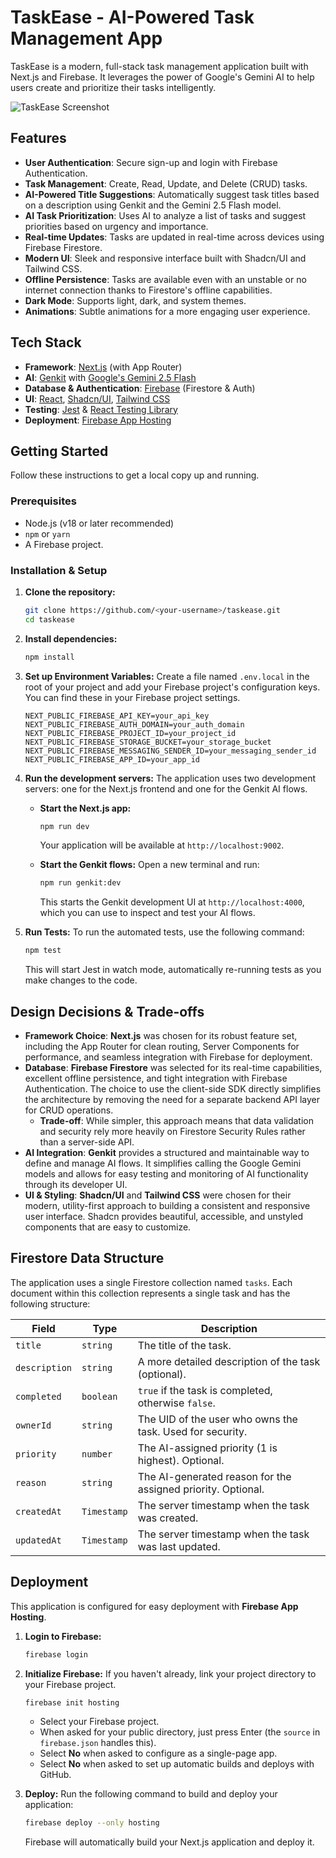 # TaskEase - AI-Powered Task Management App

TaskEase is a modern, full-stack task management application built with Next.js and Firebase. It leverages the power of Google's Gemini AI to help users create and prioritize their tasks intelligently.

![TaskEase Screenshot](https://picsum.photos/seed/1/600/400)

## Features

- **User Authentication**: Secure sign-up and login with Firebase Authentication.
- **Task Management**: Create, Read, Update, and Delete (CRUD) tasks.
- **AI-Powered Title Suggestions**: Automatically suggest task titles based on a description using Genkit and the Gemini 2.5 Flash model.
- **AI Task Prioritization**: Uses AI to analyze a list of tasks and suggest priorities based on urgency and importance.
- **Real-time Updates**: Tasks are updated in real-time across devices using Firebase Firestore.
- **Modern UI**: Sleek and responsive interface built with Shadcn/UI and Tailwind CSS.
- **Offline Persistence**: Tasks are available even with an unstable or no internet connection thanks to Firestore's offline capabilities.
- **Dark Mode**: Supports light, dark, and system themes.
- **Animations**: Subtle animations for a more engaging user experience.

## Tech Stack

- **Framework**: [Next.js](https://nextjs.org/) (with App Router)
- **AI**: [Genkit](https://firebase.google.com/docs/genkit) with [Google's Gemini 2.5 Flash](https://deepmind.google/technologies/gemini/flash/)
- **Database & Authentication**: [Firebase](https://firebase.google.com/) (Firestore & Auth)
- **UI**: [React](https://reactjs.org/), [Shadcn/UI](https://ui.shadcn.com/), [Tailwind CSS](https://tailwindcss.com/)
- **Testing**: [Jest](https://jestjs.io/) & [React Testing Library](https://testing-library.com/docs/react-testing-library/intro/)
- **Deployment**: [Firebase App Hosting](https://firebase.google.com/docs/hosting)

## Getting Started

Follow these instructions to get a local copy up and running.

### Prerequisites

- Node.js (v18 or later recommended)
- `npm` or `yarn`
- A Firebase project.

### Installation & Setup

1.  **Clone the repository:**
    ```sh
    git clone https://github.com/<your-username>/taskease.git
    cd taskease
    ```

2.  **Install dependencies:**
    ```sh
    npm install
    ```

3.  **Set up Environment Variables:**
    Create a file named `.env.local` in the root of your project and add your Firebase project's configuration keys. You can find these in your Firebase project settings.
    ```
    NEXT_PUBLIC_FIREBASE_API_KEY=your_api_key
    NEXT_PUBLIC_FIREBASE_AUTH_DOMAIN=your_auth_domain
    NEXT_PUBLIC_FIREBASE_PROJECT_ID=your_project_id
    NEXT_PUBLIC_FIREBASE_STORAGE_BUCKET=your_storage_bucket
    NEXT_PUBLIC_FIREBASE_MESSAGING_SENDER_ID=your_messaging_sender_id
    NEXT_PUBLIC_FIREBASE_APP_ID=your_app_id
    ```

4.  **Run the development servers:**
    The application uses two development servers: one for the Next.js frontend and one for the Genkit AI flows.

    -   **Start the Next.js app:**
        ```sh
        npm run dev
        ```
        Your application will be available at `http://localhost:9002`.

    -   **Start the Genkit flows:**
        Open a new terminal and run:
        ```sh
        npm run genkit:dev
        ```
        This starts the Genkit development UI at `http://localhost:4000`, which you can use to inspect and test your AI flows.

5.  **Run Tests:**
    To run the automated tests, use the following command:
    ```sh
    npm test
    ```
    This will start Jest in watch mode, automatically re-running tests as you make changes to the code.

## Design Decisions & Trade-offs

- **Framework Choice**: **Next.js** was chosen for its robust feature set, including the App Router for clean routing, Server Components for performance, and seamless integration with Firebase for deployment.
- **Database**: **Firebase Firestore** was selected for its real-time capabilities, excellent offline persistence, and tight integration with Firebase Authentication. The choice to use the client-side SDK directly simplifies the architecture by removing the need for a separate backend API layer for CRUD operations.
    - **Trade-off**: While simpler, this approach means that data validation and security rely more heavily on Firestore Security Rules rather than a server-side API.
- **AI Integration**: **Genkit** provides a structured and maintainable way to define and manage AI flows. It simplifies calling the Google Gemini models and allows for easy testing and monitoring of AI functionality through its developer UI.
- **UI & Styling**: **Shadcn/UI** and **Tailwind CSS** were chosen for their modern, utility-first approach to building a consistent and responsive user interface. Shadcn provides beautiful, accessible, and unstyled components that are easy to customize.

## Firestore Data Structure

The application uses a single Firestore collection named `tasks`. Each document within this collection represents a single task and has the following structure:

| Field         | Type      | Description                                               |
|---------------|-----------|-----------------------------------------------------------|
| `title`       | `string`  | The title of the task.                                    |
| `description` | `string`  | A more detailed description of the task (optional).       |
| `completed`   | `boolean` | `true` if the task is completed, otherwise `false`.       |
| `ownerId`     | `string`  | The UID of the user who owns the task. Used for security. |
| `priority`    | `number`  | The AI-assigned priority (1 is highest). Optional.        |
| `reason`      | `string`  | The AI-generated reason for the assigned priority. Optional.|
| `createdAt`   | `Timestamp`| The server timestamp when the task was created.           |
| `updatedAt`   | `Timestamp`| The server timestamp when the task was last updated.      |

## Deployment

This application is configured for easy deployment with **Firebase App Hosting**.

1.  **Login to Firebase:**
    ```sh
    firebase login
    ```

2.  **Initialize Firebase:**
    If you haven't already, link your project directory to your Firebase project.
    ```sh
    firebase init hosting
    ```
    - Select your Firebase project.
    - When asked for your public directory, just press Enter (the `source` in `firebase.json` handles this).
    - Select **No** when asked to configure as a single-page app.
    - Select **No** when asked to set up automatic builds and deploys with GitHub.

3.  **Deploy:**
    Run the following command to build and deploy your application:
    ```sh
    firebase deploy --only hosting
    ```
    Firebase will automatically build your Next.js application and deploy it.
